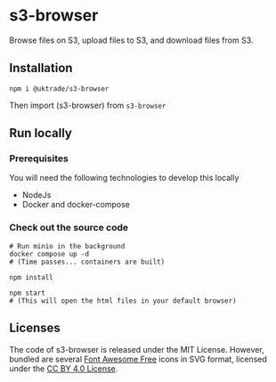# s3-browser

Browse files on S3, upload files to S3, and download files from S3.


## Installation

```shell
npm i @uktrade/s3-browser
```

Then import (s3-browser) from `s3-browser`


## Run locally

### Prerequisites

You will need the following technologies to develop this locally

- NodeJs
- Docker and docker-compose

### Check out the source code

```shell
# Run minio in the background
docker compose up -d
# (Time passes... containers are built)

npm install

npm start
# (This will open the html files in your default browser)
````


## Licenses

The code of s3-browser is released under the MIT License. However, bundled are several [Font Awesome Free](https://fontawesome.com/license/free) icons in SVG format, licensed under the [CC BY 4.0 License](https://creativecommons.org/licenses/by/4.0/).
